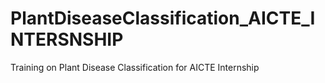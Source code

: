 # PlantDiseaseClassification_AICTE_INTERSNSHIP
Training on Plant Disease Classification for AICTE Internship
